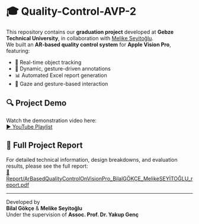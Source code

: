 # 🎓 Quality-Control-AVP-2

This repository contains our **graduation project** developed at **Gebze Technical University**, in collaboration with [Melike Seyitoğlu](https://www.linkedin.com/in/melike-seyito%C4%9Flu-276512216/).  
We built an **AR-based quality control system** for **Apple Vision Pro**, featuring:

- 📍 Real-time object tracking  
- 📝 Dynamic, gesture-driven annotations  
- 📊 Automated Excel report generation  
- 👀 Gaze and gesture-based interaction  

## 🔍 Project Demo
Watch the demonstration video here:  
[▶️ YouTube Playlist](https://youtube.com/playlist?list=PL25F1FK0s4f0WGIMC-MGGWMZrCM99udMw&si=69KVM9MrE5m6gei0)

## 📄 Full Project Report  
For detailed technical information, design breakdowns, and evaluation results, please see the full report:  
[📘 Report/ArBasedQualityControlOnVisionPro_BilalGÖKÇE_MelikeSEYİTOĞLU_report.pdf](Report/ArBasedQualityControlOnVisionPro_BilalGÖKÇE_MelikeSEYİTOĞLU_report.pdf)

---

Developed by  
**Bilal Gökçe** & **Melike Seyitoğlu**  
Under the supervision of **Assoc. Prof. Dr. Yakup Genç**
